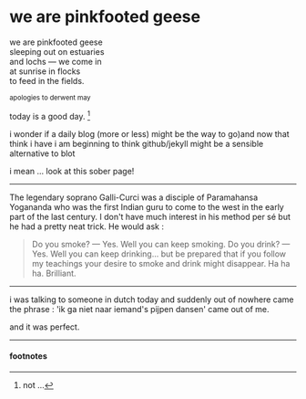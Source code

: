 # we are pinkfooted geese

we are pinkfooted geese  
sleeping out on estuaries   
and lochs — we come in  
at sunrise in flocks  
to feed in the fields.  

<small>apologies to derwent may</small>

today is a good day. [^1]

i wonder if a daily blog (more or less) might be the way to go)and now that think i have i am beginning to think github/jekyll might be a sensible alternative to blot

i mean ... look at this sober page!

----------------------

The legendary soprano Galli-Curci was a disciple of Paramahansa Yogananda who was the first Indian guru to come to the west in the early part of the last century. I don't have much interest in his method per sé but he had a pretty neat trick. He would ask : 
> Do you smoke?
> — Yes.
> Well you can keep smoking.
> Do you drink?
> — Yes.
> Well you can keep drinking... but be prepared that if you follow my teachings your desire to smoke and drink might disappear. Ha ha ha. Brilliant.

----------------------

i was talking to someone in dutch today and suddenly out of nowhere came the phrase : 'ik ga niet naar iemand's pijpen dansen' came out of me.

and it was perfect.

----------------------
#### footnotes

[^1]: not ...

